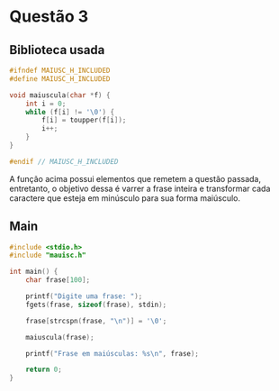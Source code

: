 # Questão 3
## Biblioteca usada
```C
#ifndef MAIUSC_H_INCLUDED
#define MAIUSC_H_INCLUDED

void maiuscula(char *f) {
    int i = 0;
    while (f[i] != '\0') {
        f[i] = toupper(f[i]);
        i++;
    }
}

#endif // MAIUSC_H_INCLUDED
```
A função acima possui elementos que remetem a questão passada, entretanto, o objetivo dessa é varrer a frase inteira e transformar cada caractere que esteja em minúsculo para sua forma maiúsculo.

## Main
```C
#include <stdio.h>
#include "mauisc.h"

int main() {
    char frase[100];

    printf("Digite uma frase: ");
    fgets(frase, sizeof(frase), stdin);

    frase[strcspn(frase, "\n")] = '\0';

    maiuscula(frase);

    printf("Frase em maiúsculas: %s\n", frase);

    return 0;
}
```
